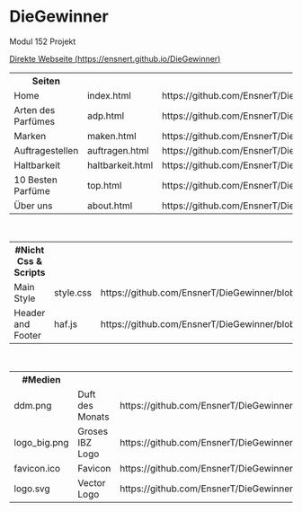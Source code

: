 # DieGewinner
Modul 152 Projekt

[Direkte Webseite (https://ensnert.github.io/DieGewinner)](https://ensnert.github.io/DieGewinner) 

<table>

<th>Seiten</th>
<tr><td>Home              </td><td>index.html</td><td>https://github.com/EnsnerT/DieGewinner/blob/master/index.html            </td></tr>
<tr><td>Arten des Parfümes</td><td>adp.html</td><td>https://github.com/EnsnerT/DieGewinner/blob/master/adp.html                </td></tr>
<tr><td>Marken            </td><td>maken.html</td><td>https://github.com/EnsnerT/DieGewinner/blob/master/marken.html           </td></tr>
<tr><td>Auftragestellen   </td><td>auftragen.html</td><td>https://github.com/EnsnerT/DieGewinner/blob/master/auftragen.html    </td></tr>
<tr><td>Haltbarkeit       </td><td>haltbarkeit.html</td><td>https://github.com/EnsnerT/DieGewinner/blob/master/haltbarkeit.html</td></tr>
<tr><td>10 Besten Parfüme </td><td>top.html</td><td>https://github.com/EnsnerT/DieGewinner/blob/master/top.html                </td></tr>
<tr><td>Über uns          </td><td>about.html</td><td>https://github.com/EnsnerT/DieGewinner/blob/master/about.html            </td></tr>
</table>
<br>


<table>
<th>#Nicht Css & Scripts</th>

<tr><td>Main Style        </td><td>style.css</td><td>https://github.com/EnsnerT/DieGewinner/blob/master/style.css	  </td></tr>
<tr><td>Header and Footer </td><td>haf.js   </td><td>https://github.com/EnsnerT/DieGewinner/blob/master/haf.js      </td></tr>
</table>
<br>


<table>
<th>#Medien</th>
<tr><td>ddm.png        </td><td>Duft des Monats      </td><td>https://github.com/EnsnerT/DieGewinner/blob/master/ddm.png      </td></tr>
<tr><td>logo_big.png   </td><td>Groses IBZ Logo      </td><td>https://github.com/EnsnerT/DieGewinner/blob/master/logo_big.png </td></tr>
<tr><td>favicon.ico    </td><td>Favicon              </td><td>https://github.com/EnsnerT/DieGewinner/blob/master/favicon.ico  </td></tr>
<tr><td>logo.svg       </td><td>Vector Logo          </td><td>https://github.com/EnsnerT/DieGewinner/blob/master/logo.svg     </td></tr>
</table>

